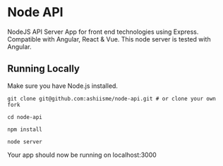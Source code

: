 # Node API
NodeJS API Server App for front end technologies using Express. Compatible with Angular, React &amp; Vue. This node server is tested with Angular.

## Running Locally

Make sure you have Node.js installed.

```
git clone git@github.com:ashiisme/node-api.git # or clone your own fork

cd node-api

npm install

node server

```

Your app should now be running on localhost:3000
